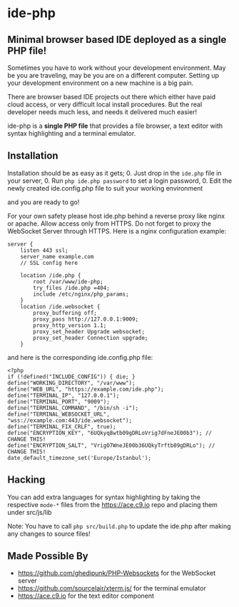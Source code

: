 # ide-php
## Minimal browser based IDE deployed as a single PHP file!

Sometimes you have to work without your development environment.
May be you are traveling, may be you are on a different computer.
Setting up your development environment on a new machine is a big pain.

There are browser based IDE projects out there which either have paid cloud access, or very difficult local install procedures. But the real developer needs much less, and needs it delivered much easier!

ide-php is a __single PHP file__ that provides a file browser, a text editor with syntax highlighting and a terminal emulator.

## Installation
Installation should be as easy as it gets;
 0. Just drop in the `ide.php` file in your server, 
 0. Run `php ide.php password` to set a login password,
 0. Edit the newly created ide.config.php file to suit your working environment

and you are ready to go!

For your own safety please host ide.php behind a reverse proxy like nginx or apache. Allow access only from HTTPS. Do not forget to proxy the WebSocket Server
through HTTPS. Here is a nginx configuration example:
```
server {
    listen 443 ssl;
    server_name example.com
    // SSL config here
    
   	location /ide.php {
   		root /var/www/ide-php;
   		try_files /ide.php =404;
   		include /etc/nginx/php_params;
   	}
   	location /ide.websocket {
   		proxy_buffering off;
   		proxy_pass http://127.0.0.1:9009;
   		proxy_http_version 1.1;
   		proxy_set_header Upgrade websocket;
   	    proxy_set_header Connection upgrade;
   	}
```
and here is the corresponding ide.config.php file:
```
<?php
if (!defined("INCLUDE_CONFIG")) { die; }
define("WORKING_DIRECTORY", "/var/www");
define("WEB_URL", "https://example.com/ide.php");
define("TERMINAL_IP", "127.0.0.1");
define("TERMINAL_PORT", "9009");
define("TERMINAL_COMMAND", "/bin/sh -i");
define("TERMINAL_WEBSOCKET_URL", "wss://example.com:443/ide.websocket");
define("TERMINAL_FIX_CRLF", true);
define("ENCRYPTION_KEY", "6UQkyq8wtb09gDRLoVrig7dFneJE00b3"); // CHANGE THIS!
define("ENCRYPTION_SALT", "VrigO7WneJE00b36UQkyTrftb09gDRLo"); // CHANGE THIS!
date_default_timezone_set('Europe/Istanbul');
```
## Hacking
You can add extra languages for syntax highlighting by taking the respective `mode-*` files from the https://ace.c9.io repo and placing them under src/js/lib

Note: You have to call `php src/build.php` to update the ide.php after making any changes to source files!

## Made Possible By
* https://github.com/ghedipunk/PHP-Websockets for the WebSocket server
* https://github.com/sourcelair/xterm.js/ for the terminal emulator
* https://ace.c9.io for the text editor component
